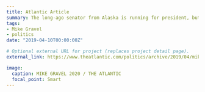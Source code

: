 ```yaml
---
title: Atlantic Article
summary: The long-ago senator from Alaska is running for president, but he doesn’t want your vote. He just wants to get onto the debate stage.
tags:
- Mike Gravel
- politics
date: "2019-04-10T00:00:00Z"

# Optional external URL for project (replaces project detail page).
external_link: https://www.theatlantic.com/politics/archive/2019/04/mike-gravels-unlikely-democratic-presidential-campaign/586837/

image:
  caption: MIKE GRAVEL 2020 / THE ATLANTIC
  focal_point: Smart
---
```

